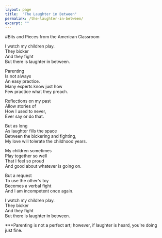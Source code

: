 ```yaml
---
layout: page
title:  "The Laughter in Between"
permalink: /the-laughter-in-between/
excerpt: ""
---
```


#Bits and Pieces from the American Classroom

I watch my children play.  
They bicker  
And they fight  
But there is laughter in between.  

Parenting  
Is not always  
An easy practice.  
Many experts know just how  
Few practice what they preach.  

Reflections on my past  
Allow stories of  
How I used to never,  
Ever say or do that.  

But as long  
As laughter fills the space  
Between the bickering and fighting,  
My love will tolerate the childhood years.  

My children sometimes  
Play together so well  
That I feel so proud  
And good about whatever is going on.  

But a request  
To use the other's toy  
Becomes a verbal fight  
And I am incompetent once again.  

I watch my children play.  
They bicker  
And they fight  
But there is laughter in between.  

***Parenting is not a perfect art; however, if laughter is heard, you're doing just fine.  
